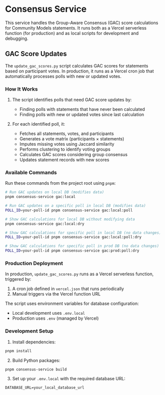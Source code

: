 # Consensus Service

This service handles the Group-Aware Consensus (GAC) score calculations for Community Models statements. It runs both as a Vercel serverless function (for production) and as local scripts for development and debugging.

## GAC Score Updates

The `update_gac_scores.py` script calculates GAC scores for statements based on participant votes. In production, it runs as a Vercel cron job that automatically processes polls with new or updated votes.

### How It Works

1. The script identifies polls that need GAC score updates by:

   - Finding polls with statements that have never been calculated
   - Finding polls with new or updated votes since last calculation

2. For each identified poll, it:
   - Fetches all statements, votes, and participants
   - Generates a vote matrix (participants × statements)
   - Imputes missing votes using Jaccard similarity
   - Performs clustering to identify voting groups
   - Calculates GAC scores considering group consensus
   - Updates statement records with new scores

### Available Commands

Run these commands from the project root using `pnpm`:

```bash
# Run GAC updates on local DB (modifies data)
pnpm consensus-service gac:local

# Run GAC updates on a specific poll in local DB (modifies data)
POLL_ID=your-poll-id pnpm consensus-service gac:local:poll

# Show GAC calculations for local DB without modifying data
pnpm consensus-service gac:local:dry

# Show GAC calculations for specific poll in local DB (no data changes)
POLL_ID=your-poll-id pnpm consensus-service gac:local:poll:dry

# Show GAC calculations for specific poll in prod DB (no data changes)
POLL_ID=your-poll-id pnpm consensus-service gac:prod:poll:dry
```

### Production Deployment

In production, `update_gac_scores.py` runs as a Vercel serverless function, triggered by:

1. A cron job defined in `vercel.json` that runs periodically
2. Manual triggers via the Vercel function URL

The script uses environment variables for database configuration:

- Local development uses `.env.local`
- Production uses `.env` (managed by Vercel)

### Development Setup

1. Install dependencies:

```bash
pnpm install
```

2. Build Python packages:

```bash
pnpm consensus-service build
```

3. Set up your `.env.local` with the required database URL:

```
DATABASE_URL=your_local_database_url
```
